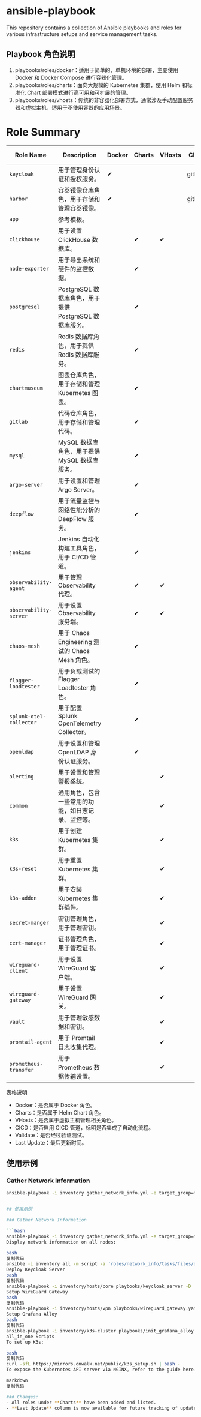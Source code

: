 
# ansible-playbook

This repository contains a collection of Ansible playbooks and roles for various infrastructure setups and service management tasks.

## Playbook 角色说明

1. playbooks/roles/docker：适用于简单的、单机环境的部署，主要使用 Docker 和 Docker Compose 进行容器化管理。
2. playbooks/roles/charts：面向大规模的 Kubernetes 集群，使用 Helm 和标准化 Chart 部署模式进行高可用和可扩展的管理。
3. playbooks/roles/vhosts：传统的非容器化部署方式，通常涉及手动配置服务器和虚拟主机，适用于不使用容器的应用场景。


# Role Summary

| Role Name               | Description                                          | Docker | Charts | VHosts | CICD    | Validate | Last Update  |
|-------------------------|------------------------------------------------------|--------|--------|--------|---------|----------|--------------|
| `keycloak`              | 用于管理身份认证和授权服务。                           |   ✔    |        |        | github  |   yes    | 2024-11-10   |
| `harbor`                | 容器镜像仓库角色，用于存储和管理容器镜像。             |   ✔    |        |        | github  |   yes    | 2024-11-14   |
| `app`                   | 参考模板。                                             |        |        |        |         |          |              |
| `clickhouse`            | 用于设置 ClickHouse 数据库。                           |        |   ✔    |   ✔    |         |          |              |
| `node-exporter`         | 用于导出系统和硬件的监控数据。                         |        |   ✔    |        |         |          |              |
| `postgresql`            | PostgreSQL 数据库角色，用于提供 PostgreSQL 数据库服务。|        |   ✔    |        |         |          |              |
| `redis`                 | Redis 数据库角色，用于提供 Redis 数据库服务。          |        |   ✔    |        |         |          |              |
| `chartmuseum`           | 图表仓库角色，用于存储和管理 Kubernetes 图表。         |        |   ✔    |        |         |          |              |
| `gitlab`                | 代码仓库角色，用于存储和管理代码。                     |        |   ✔    |        |         |          |              |
| `mysql`                 | MySQL 数据库角色，用于提供 MySQL 数据库服务。          |        |   ✔    |        |         |          |              |
| `argo-server`           | 用于设置和管理 Argo Server。                           |        |   ✔    |        |         |          |              |
| `deepflow`              | 用于流量监控与网络性能分析的 DeepFlow 服务。           |        |   ✔    |        |         |          |              |
| `jenkins`               | Jenkins 自动化构建工具角色，用于 CI/CD 管道。          |        |   ✔    |        |         |          |              |
| `observability-agent`   | 用于管理 Observability 代理。                          |        |   ✔    |   ✔    |         |          |              |
| `observability-server`  | 用于设置 Observability 服务端。                        |        |   ✔    |   ✔    |         |          |              |
| `chaos-mesh`            | 用于 Chaos Engineering 测试的 Chaos Mesh 角色。        |        |   ✔    |        |         |          |              |
| `flagger-loadtester`    | 用于负载测试的 Flagger Loadtester 角色。               |        |   ✔    |        |         |          |              |
| `splunk-otel-collector` | 用于配置 Splunk OpenTelemetry Collector。              |        |   ✔    |        |         |          |              |
| `openldap`              | 用于设置和管理 OpenLDAP 身份认证服务。                 |        |   ✔    |        |         |          |              |
| `alerting`              | 用于设置和管理警报系统。                               |        |        |   ✔    |         |          |              |
| `common`                | 通用角色，包含一些常用的功能，如日志记录、监控等。     |        |        |   ✔    |         |          |              |
| `k3s`                   | 用于创建 Kubernetes 集群。                             |        |        |   ✔    |         |          |              |
| `k3s-reset`             | 用于重置 Kubernetes 集群。                             |        |        |   ✔    |         |          |              |
| `k3s-addon`             | 用于安装 Kubernetes 集群插件。                         |        |        |   ✔    |         |          |              |
| `secret-manger`         | 密钥管理角色，用于管理密钥。                           |        |        |   ✔    |         |          |              |
| `cert-manager`          | 证书管理角色，用于管理证书。                           |        |        |   ✔    |         |          |              |
| `wireguard-client`      | 用于设置 WireGuard 客户端。                            |        |        |   ✔    |         |          |              |
| `wireguard-gateway`     | 用于设置 WireGuard 网关。                              |        |        |   ✔    |         |          |              |
| `vault`                 | 用于管理敏感数据和密钥。                               |        |        |   ✔    |         |          |              |
| `promtail-agent`        | 用于 Promtail 日志收集代理。                           |        |        |   ✔    |         |          |              |
| `prometheus-transfer`   | 用于 Prometheus 数据传输设置。                         |        |        |   ✔    |         |          |              |

表格说明
- Docker：是否属于 Docker 角色。
- Charts：是否属于 Helm Chart 角色。
- VHosts：是否属于虚拟主机管理相关角色。
- CICD：是否启用 CICD 管道，标明是否集成了自动化流程。
- Validate：是否经过验证测试。
- Last Update：最后更新时间。


## 使用示例

### Gather Network Information

```bash
ansible-playbook -i inventory gather_network_info.yml -e target_group=master


## 使用示例

### Gather Network Information

```bash
ansible-playbook -i inventory gather_network_info.yml -e target_group=master
Display network information on all nodes:

bash
复制代码
ansible -i inventory all -m script -a 'roles/network_info/tasks/files/display_network_info.sh'
Deploy Keycloak Server
bash
复制代码
ansible-playbook -i inventory/hosts/core playbooks/keycloak_server -D
Setup WireGuard Gateway
bash
复制代码
ansible-playbook -i inventory/hosts/vpn playbooks/wireguard_gateway.yaml -D
Setup Grafana Alloy
bash
复制代码
ansible-playbook -i inventory/k3s-cluster playbooks/init_grafana_alloy -D -C -l cn-k3s-server.svc.plus -e @playbooks/roles/alloy/files/loki_journal_sources_k3s_server.yml -e "ansible_become_pass='xxxx'"
all_in_one Scripts
To set up K3s:

bash
复制代码
curl -sfL https://mirrors.onwalk.net/public/k3s_setup.sh | bash -
To expose the Kubernetes API server via NGINX, refer to the guide here.

markdown
复制代码

### Changes:
- All roles under **Charts** have been added and listed.
- **Last Update** column is now available for future tracking of updates.

